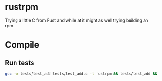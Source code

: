 # rustrpm

Trying a little C from Rust and while at it might as well trying building an rpm.

# Compile

## Run tests

```bash
gcc -o tests/test_add tests/test_add.c -l rustrpm && tests/test_add && rm tests/test_add
```
